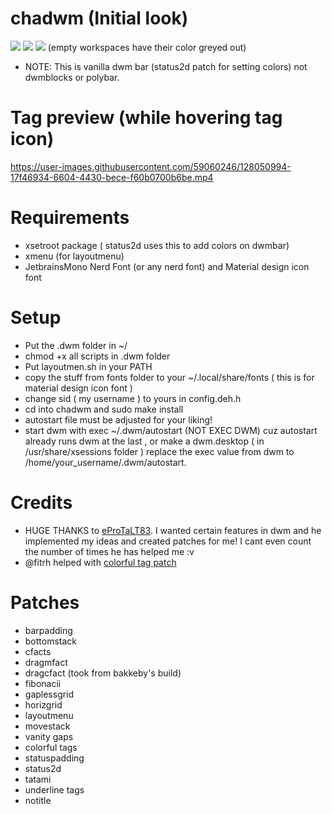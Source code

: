 # chadwm (Initial look)

<img src="https://github.com/siduck76/chadwm/blob/main/screenshots/initial_look.png">
<img src="https://github.com/siduck76/chadwm/blob/main/screenshots/col_layout.png">

<img src="https://github.com/siduck76/chadwm/blob/main/screenshots/occ_act_tags.png">
(empty workspaces have their color greyed out)

- NOTE: This is vanilla dwm bar (status2d patch for setting colors) not dwmblocks or polybar. 

# Tag preview (while hovering tag icon)

https://user-images.githubusercontent.com/59060246/128050994-17f46934-6604-4430-bece-f60b0700b6be.mp4

# Requirements

- xsetroot package ( status2d uses this to add colors on dwmbar)
- xmenu (for layoutmenu)
- JetbrainsMono Nerd Font (or any nerd font) and Material design icon font

# Setup 

- Put the .dwm folder in ~/
- chmod +x all scripts in .dwm folder
- Put layoutmen.sh in your PATH 
- copy the stuff from fonts folder to your ~/.local/share/fonts ( this is for material design icon font )
- change sid ( my username ) to yours in config.deh.h
- cd into chadwm and sudo make install
- autostart file must be adjusted for your liking!
- start dwm with exec ~/.dwm/autostart (NOT EXEC DWM) cuz autostart already runs dwm at the last , or make a dwm.desktop ( in /usr/share/xsessions folder ) replace the exec value from dwm to /home/your_username/.dwm/autostart.

# Credits 

- HUGE THANKS to [eProTaLT83](https://www.reddit.com/user/eProTaLT83). I wanted certain features in dwm and he implemented my ideas and created patches for me! I   cant even count the number of times he has helped me :v 
- @fitrh helped with [colorful tag patch](https://github.com/fitrh/dwm/issues/1)

# Patches

- barpadding 
- bottomstack
- cfacts
- dragmfact 
- dragcfact (took from bakkeby's build)
- fibonacii
- gaplessgrid
- horizgrid
- layoutmenu 
- movestack 
- vanity gaps
- colorful tags
- statuspadding 
- status2d
- tatami 
- underline tags
- notitle
